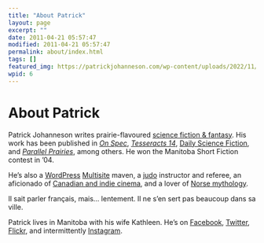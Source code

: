 ```yaml
---
title: "About Patrick"
layout: page
excerpt: ""
date: 2011-04-21 05:57:47
modified: 2011-04-21 05:57:47
permalink: about/index.html
tags: []
featured_img: https://patrickjohanneson.com/wp-content/uploads/2022/11/IMG_8122-2000.jpg
wpid: 6
---
```


# About Patrick

Patrick Johanneson writes prairie-flavoured [science fiction &amp; fantasy](/fiction/). His work has been published in *[On Spec](http://onspec.ca/)*, [*Tesseracts 14*](http://edgewebsite.com/books/tess14/t14-catalog.html), [Daily Science Fiction](http://dailysciencefiction.com/), and [*Parallel Prairies*](https://www.greatplains.mb.ca/product/parallelprairies/), among others. He won the Manitoba Short Fiction contest in ’04.

He’s also a [WordPress](https://wordpress.org/) [Multisite](https://wordpress.org/support/article/create-a-network/) maven, a [judo](http://brandonjudokan.org/) instructor and referee, an aficionado of [Canadian and indie cinema](http://evanstheatre.ca/), and a lover of [Norse mythology](https://pantheon.org/mythology/norse/).

Il sait parler français, mais… lentement. Il ne s’en sert pas beaucoup dans sa ville.

Patrick lives in Manitoba with his wife Kathleen. He’s on [Facebook](http://www.facebook.com/patrickjohanneson), [Twitter](http://twitter.com/pjohanneson), [Flickr](http://www.flickr.com/photos/pj), and intermittently [Instagram](https://www.instagram.com/pjohanneson/).
